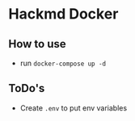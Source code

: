 # Hackmd Docker

## How to use

- run `docker-compose up -d`

## ToDo's

- Create `.env` to put env variables
